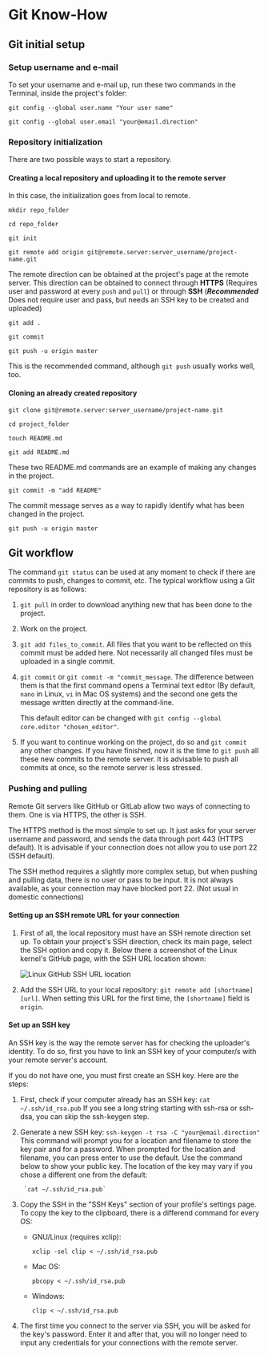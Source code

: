 # Git Know-How

## Git initial setup

### Setup username and e-mail

To set your username and e-mail up, run these two commands in the Terminal, 
inside the project's folder:

`git config --global user.name "Your user name"`

`git config --global user.email "your@email.direction"`

### Repository initialization

There are two possible ways to start a repository.

#### Creating a local repository and uploading it to the remote server

In this case, the initialization goes from local to remote.

`mkdir repo_folder`

`cd repo_folder`

`git init`

`git remote add origin git@remote.server:server_username/project-name.git`

The remote direction can be obtained at the project's page at the remote server. This direction can be obtained to connect through **HTTPS** (Requires user and password at every `push` and `pull`) or through **SSH** (*__Recommended__* Does not require user and pass, but needs an SSH key to be created and uploaded)

`git add .`

`git commit`

`git push -u origin master`

This is the recommended command, although `git push` usually works well, too.

#### Cloning an already created repository

`git clone git@remote.server:server_username/project-name.git`

`cd project_folder`

`touch README.md`

`git add README.md`

These two README.md commands are an example of making any changes in the project.

`git commit -m "add README"`

The commit message serves as a way to rapidly identify what has been changed in the project.

`git push -u origin master`

## Git workflow

The command `git status` can be used at any moment to check if there are commits to push, changes to commit, etc. The typical workflow using a Git repository is as follows:

1. `git pull` in order to download anything new that has been done to the project.
2. Work on the project.
3. `git add files_to_commit`. All files that you want to be reflected on this commit must be added here. Not necessarily all changed files must be uploaded in a single commit.
4. `git commit` or `git commit -m "commit_message`. The difference between them is that the first command opens a Terminal text editor (By default, `nano` in Linux, `vi` in Mac OS systems) and the second one gets the message written directly at the command-line.

    This default editor can be changed with `git config --global core.editor "chosen_editor"`.
5. If you want to continue working on the project, do so and `git commit` any other changes. If you have finished, now it is the time to `git push` all these new commits to the remote server.
    It is advisable to push all commits at once, so the remote server is less stressed.

### Pushing and pulling

Remote Git servers like GitHub or GitLab allow two ways of connecting to them. One is via HTTPS, the other is SSH.

The HTTPS method is the most simple to set up. It just asks for your server username and password, and sends the data through port 443 (HTTPS default). It is advisable if your connection does not allow you to use port 22 (SSH default).

The SSH method requires a slightly more complex setup, but when pushing and pulling data, there is no user or pass to be input. It is not always available, as your connection may have blocked port 22. (Not usual in domestic connections)

#### Setting up an SSH remote URL for your connection

1. First of all, the local repository must have an SSH remote direction set up.
    To obtain your project's SSH direction, check its main page, select the SSH option and copy it. Below there a screenshot of the Linux kernel's GitHub page, with the SSH URL location shown:
    
    ![Linux GitHub SSH URL location](https://raw.githubusercontent.com/albertaparicio/first-project/master/linux_repo_SSH.png "Linux kernel's GitHub page SSH URL")

2. Add the SSH URL to your local repository:
        `git remote add [shortname] [url]`. When setting this URL for the first time, the `[shortname]` field is `origin`.

#### Set up an SSH key

An SSH key is the way the remote server has for checking the uploader's identity. To do so, first you have to link an SSH key of your computer/s with your remote server's account.

If you do not have one, you must first create an SSH key. Here are the steps:

1. First, check if your computer already has an SSH key:
        `cat ~/.ssh/id_rsa.pub`
        If you see a long string starting with ssh-rsa or ssh-dsa, you can skip the ssh-keygen step.
2. Generate a new SSH key:
        `ssh-keygen -t rsa -C "your@email.direction"`
        This command will prompt you for a location and filename to store the key pair and for a password. When prompted for the location and filename, you can press enter to use the default. Use the command below to show your public key. The location of the key may vary if you chose a different one from the default:

        `cat ~/.ssh/id_rsa.pub`

3. Copy the SSH in the "SSH Keys" section of your profile's settings page. To copy the key to the clipboard, there is a differend command for every OS:
    - GNU/Linux (requires xclip):
    
        `xclip -sel clip < ~/.ssh/id_rsa.pub`
    - Mac OS:
    
        `pbcopy < ~/.ssh/id_rsa.pub`
    - Windows:
    
        `clip < ~/.ssh/id_rsa.pub`

4. The first time you connect to the server via SSH, you will be asked for the key's password. Enter it and after that, you will no longer need to input any credentials for your connections with the remote server.
